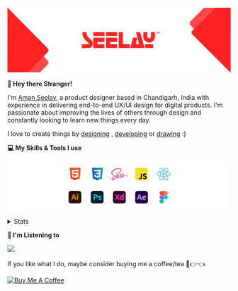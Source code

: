 [![banner](./images/seelay.svg)](https://www.seelay.in)

**👋 Hey there Stranger!**

I'm [Aman Seelay](https://www.seelay.in), a product designer based in Chandigarh, India with experience in delivering end-to-end UX/UI design for digital products. I'm passionate about improving the lives of others through design and constantly looking to learn new things every day.

I love to create things by [designing](https://www.seelay.in/#work) , [developing](https://www.seelay.in/#projects) or [drawing](https://art.seelay.in) :)

**💻 My Skills & Tools I use**

[![banner](./images/skills&tools.svg)](https://www.seelay.in/about)

<details>
  <summary>Stats</summary>

---

<!--START_SECTION:waka-->
![Profile Views](http://img.shields.io/badge/Profile%20Views-3-blue)

**🐱 My GitHub Data** 

> 🏆 337 Contributions in the Year 2022
 > 
> 📦 674.7 kB Used in GitHub's Storage 
 > 
> 💼 Opted to Hire
 > 
> 📜 2 Public Repositories 
 > 
> 🔑 37 Private Repositories  
 > 
**I'm a Night 🦉** 

```text
🌞 Morning    160 commits    █████░░░░░░░░░░░░░░░░░░░░   21.08% 
🌆 Daytime    118 commits    ████░░░░░░░░░░░░░░░░░░░░░   15.55% 
🌃 Evening    209 commits    ███████░░░░░░░░░░░░░░░░░░   27.54% 
🌙 Night      272 commits    █████████░░░░░░░░░░░░░░░░   35.84%

```
📅 **I'm Most Productive on Sunday** 

```text
Monday       134 commits    ████░░░░░░░░░░░░░░░░░░░░░   17.65% 
Tuesday      82 commits     ██░░░░░░░░░░░░░░░░░░░░░░░   10.8% 
Wednesday    92 commits     ███░░░░░░░░░░░░░░░░░░░░░░   12.12% 
Thursday     114 commits    ███░░░░░░░░░░░░░░░░░░░░░░   15.02% 
Friday       97 commits     ███░░░░░░░░░░░░░░░░░░░░░░   12.78% 
Saturday     98 commits     ███░░░░░░░░░░░░░░░░░░░░░░   12.91% 
Sunday       142 commits    ████░░░░░░░░░░░░░░░░░░░░░   18.71%

```


📊 **This Week I Spent My Time On** 

```text
⌚︎ Time Zone: Asia/Kolkata

💬 Programming Languages: 
JavaScript               6 hrs 49 mins       ██████████████████░░░░░░░   71.94% 
CSS                      1 hr 31 mins        ████░░░░░░░░░░░░░░░░░░░░░   16.15% 
JSON                     48 mins             ██░░░░░░░░░░░░░░░░░░░░░░░   8.48% 
XML                      14 mins             ░░░░░░░░░░░░░░░░░░░░░░░░░   2.51% 
Git Config               5 mins              ░░░░░░░░░░░░░░░░░░░░░░░░░   0.91%

🔥 Editors: 
VS Code                  9 hrs 29 mins       █████████████████████████   100.0%

💻 Operating System: 
Windows                  9 hrs 29 mins       █████████████████████████   100.0%

```

**I Mostly Code in JavaScript** 

```text
JavaScript               28 repos            ██████████████████░░░░░░░   73.68% 
TypeScript               10 repos            ██████░░░░░░░░░░░░░░░░░░░   26.32%

```



 Last Updated on 12/10/2022 07:04:55 UTC
<!--END_SECTION:waka-->

---

 </details>

**🎵 I'm Listening to**

<object data="https://now-play.vercel.app/api/generate?uid=7a17a86e-d6b7-43b5-8d9c-1d6dae42a779" >

  <img src="https://now-play.vercel.app/api/generate?uid=7a17a86e-d6b7-43b5-8d9c-1d6dae42a779" />

</object>

If you like what I do, maybe consider buying me a coffee/tea 🥺👉👈

<a href="https://www.buymeacoffee.com/seelay" target="_blank"><img src="https://cdn.buymeacoffee.com/buttons/v2/default-red.png" alt="Buy Me A Coffee" width="150" ></a>
